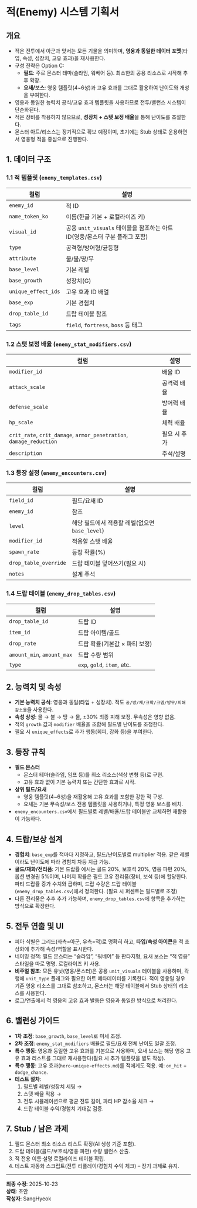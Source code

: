 # 적(Enemy) 시스템 기획서

## 개요
- 적은 전투에서 아군과 맞서는 모든 기물을 의미하며, **영웅과 동일한 데이터 포맷**(타입, 속성, 성장치, 고유 효과)을 재사용한다.
- 구성 전략은 Option C:  
  - **필드**: 주로 몬스터 테마(슬라임, 워베어 등). 최소한의 공용 리소스로 시작해 추후 확장.  
  - **요새/보스**: 영웅 템플릿(4~6성)과 고유 효과를 그대로 활용하여 난이도와 개성을 부여한다.
- 영웅과 동일한 능력치 공식/고유 효과 템플릿을 사용하므로 전투/밸런스 시스템이 단순화된다.
- 적은 장비를 착용하지 않으므로, **성장치 + 스탯 보정 배율**을 통해 난이도를 조절한다.
- 몬스터 아트/리소스는 장기적으로 확보 예정이며, 초기에는 Stub 상태로 운용하면서 영웅형 적을 중심으로 진행한다.

## 1. 데이터 구조
### 1.1 적 템플릿 (`enemy_templates.csv`)
| 컬럼 | 설명 |
| --- | --- |
| `enemy_id` | 적 ID |
| `name_token_ko` | 이름(한글 기본 + 로컬라이즈 키) |
| `visual_id` | 공용 `unit_visuals` 테이블을 참조하는 아트 ID(영웅/몬스터 구분 플래그 포함) |
| `type` | 공격형/방어형/균등형 |
| `attribute` | 물/불/땅/무 |
| `base_level` | 기본 레벨 |
| `base_growth` | 성장치(G) |
| `unique_effect_ids` | 고유 효과 ID 배열 |
| `base_exp` | 기본 경험치 |
| `drop_table_id` | 드랍 테이블 참조 |
| `tags` | `field`, `fortress`, `boss` 등 태그 |

### 1.2 스탯 보정 배율 (`enemy_stat_modifiers.csv`)
| 컬럼 | 설명 |
| --- | --- |
| `modifier_id` | 배율 ID |
| `attack_scale` | 공격력 배율 |
| `defense_scale` | 방어력 배율 |
| `hp_scale` | 체력 배율 |
| `crit_rate`, `crit_damage`, `armor_penetration`, `damage_reduction` | 필요 시 추가 |
| `description` | 주석/설명 |

### 1.3 등장 설정 (`enemy_encounters.csv`)
| 컬럼 | 설명 |
| --- | --- |
| `field_id` | 필드/요새 ID |
| `enemy_id` | 참조 |
| `level` | 해당 필드에서 적용할 레벨(없으면 `base_level`) |
| `modifier_id` | 적용할 스탯 배율 |
| `spawn_rate` | 등장 확률(%) |
| `drop_table_override` | 드랍 테이블 덮어쓰기(필요 시) |
| `notes` | 설계 주석 |

### 1.4 드랍 테이블 (`enemy_drop_tables.csv`)
| 컬럼 | 설명 |
| --- | --- |
| `drop_table_id` | 드랍 ID |
| `item_id` | 드랍 아이템/골드 |
| `drop_rate` | 드랍 확률(기본값 × 파티 보정) |
| `amount_min`, `amount_max` | 드랍 수량 범위 |
| `type` | `exp`, `gold`, `item`, etc. |

## 2. 능력치 및 속성
- **기본 능력치 공식**: 영웅과 동일(타입 + 성장치). 적도 `공/방/체/크확/크뎀/방무/피해 감소율`을 사용한다.
- **속성 상성**: 물 → 불 → 땅 → 물, ±30% 최종 피해 보정. 무속성은 영향 없음.
- 적의 `growth` 값과 `modifier` 배율을 조합해 필드별 난이도를 조정한다.
- 필요 시 `unique_effects`로 추가 행동(회피, 강화 등)을 부여한다.

## 3. 등장 규칙
- **필드 몬스터**  
  - 몬스터 테마(슬라임, 임프 등)를 최소 리소스(색상 변형 등)로 구현.  
  - 고유 효과 없이 기본 능력치 또는 간단한 효과로 시작.
- **상위 필드/요새**  
  - 영웅 템플릿(4~6성)을 재활용해 고유 효과를 포함한 강한 적 구성.  
  - 요새는 기본 무속성/보스 전용 템플릿을 사용하거나, 특정 영웅 보스를 배치.
- `enemy_encounters.csv`에서 필드별로 레벨/배율/드랍 테이블만 교체하면 재활용이 가능하다.

## 4. 드랍/보상 설계
- **경험치**: `base_exp`를 적마다 지정하고, 필드/난이도별로 multiplier 적용. 같은 레벨이라도 난이도에 따라 경험치 차등 지급 가능.
- **골드/재화/전리품**: 기본 드랍률 예시는 골드 20%, 보호석 20%, 영웅 파편 20%, 옵션 변경권 5%이며, 나머지 확률은 필드 고유 전리품(장비, 보석 등)에 할당한다. 파티 드랍률 증가 수치와 곱하며, 드랍 수량은 드랍 테이블(`enemy_drop_tables.csv`)에서 정의한다. (필요 시 퍼센트는 필드별로 조정)
- 다른 전리품은 추후 추가 가능하며, `enemy_drop_tables.csv`에 항목을 추가하는 방식으로 확장한다.

## 5. 전투 연출 및 UI
- 피아 식별은 그리드(좌측=아군, 우측=적)로 명확히 하고, **타입/속성 아이콘**을 적 초상화에 추가해 속성/역할을 표시한다.
- 네이밍 정책: 필드 몬스터는 “슬라임”, “워베어” 등 판타지형, 요새 보스는 “적 영웅” 스타일을 따로 명명. 로컬라이즈 키 사용.
- **비주얼 참조**: 모든 유닛(영웅/몬스터)은 공용 `unit_visuals` 테이블을 사용하며, 각 행에 `unit_type` 플래그와 필요한 아트 메타데이터를 기록한다. 적이 영웅일 경우 기존 영웅 리소스를 그대로 참조하고, 몬스터는 해당 테이블에서 Stub 상태의 리소스를 사용한다.
- 로그/연출에서 적 영웅의 고유 효과 발동은 영웅과 동일한 방식으로 처리한다.

## 6. 밸런싱 가이드
- **1차 조정**: `base_growth`, `base_level`로 미세 조정.  
- **2차 조정**: `enemy_stat_modifiers` 배율로 필드/요새 전체 난이도 일괄 조정.  
- **특수 행동**: 영웅과 동일한 고유 효과를 기본으로 사용하며, 요새 보스는 해당 영웅 고유 효과 리스트를 그대로 재사용한다(필요 시 추가 템플릿을 별도 작성).
- **특수 행동**: 고유 효과(`hero-unique-effects.md`)를 적에게도 적용. 예: `on_hit` + `dodge_chance`.
- **테스트 절차**:  
  1. 필드별 레벨/성장치 세팅 →  
  2. 스탯 배율 적용 →  
  3. 전투 시뮬레이션으로 평균 전투 길이, 파티 HP 감소율 체크 →  
  4. 드랍 테이블 수익/경험치 기대값 검증.

## 7. Stub / 남은 과제
1. 필드 몬스터 최소 리소스 리스트 확정(AI 생성 기준 포함).  
2. 드랍 테이블(골드/보호석/영웅 파편) 수량 밸런스 산출.  
3. 적 전용 이름·설명 로컬라이즈 테이블 확립.  
4. 테스트 자동화 스크립트(전투 리플레이/경험치 수익 체크) – 장기 과제로 유지.

---
**최종 수정**: 2025-10-23  
**상태**: 초안  
**작성자**: SangHyeok  
